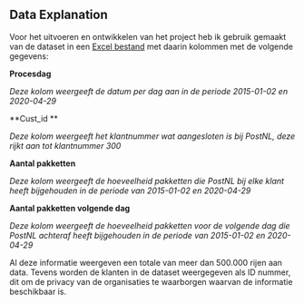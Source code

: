 ## Data Explanation


Voor het uitvoeren en ontwikkelen van het project heb ik gebruik gemaakt van de dataset in een [Excel bestand](https://github.com/Emir-Acikgoz-50/Minor-Data-Science/blob/main/Notebook%20Bewijzen/excel%20bestand.PNG) met daarin kolommen met de volgende gegevens: 

**Procesdag**

*Deze kolom weergeeft de datum per dag aan in de periode 2015-01-02 en 2020-04-29*

**Cust_id **

*Deze kolom weergeeft het klantnummer wat aangesloten is bij PostNL, deze rijkt aan tot klantnummer 300*

**Aantal pakketten** 

*Deze kolom weergeeft de hoeveelheid pakketten die PostNL bij elke klant heeft bijgehouden in de periode van 2015-01-02 en 2020-04-29*

**Aantal pakketten volgende dag**

*Deze kolom weergeeft de hoeveelheid pakketten voor de volgende dag die PostNL achteraf heeft bijgehouden in de periode van 2015-01-02 en 2020-04-29*

 

Al deze informatie weergeven een totale van meer dan 500.000 rijen aan data. Tevens worden de klanten in de dataset weergegeven als ID nummer, dit om de privacy van de organisaties te waarborgen waarvan de informatie beschikbaar is. 
